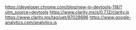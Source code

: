 https://developer.chrome.com/blog/new-in-devtools-118/?utm_source=devtools
https://www.clarity.ms/s/0.7.12/clarity.js
https://www.clarity.ms/tag/uet/97028696
https://www.google-analytics.com/analytics.js
